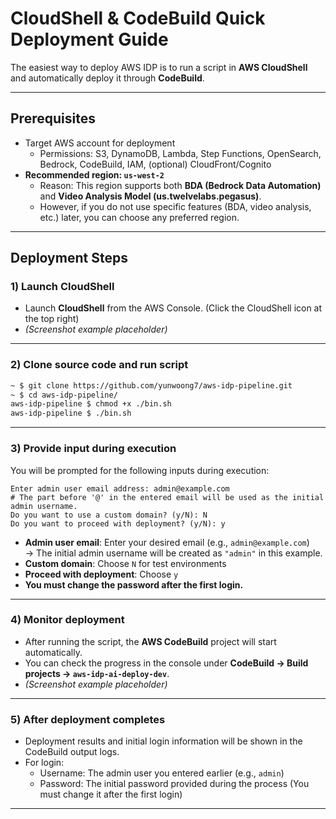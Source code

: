 # CloudShell & CodeBuild Quick Deployment Guide

The easiest way to deploy AWS IDP is to run a script in **AWS CloudShell** and automatically deploy it through **CodeBuild**.

---

## Prerequisites
- Target AWS account for deployment
  - Permissions: S3, DynamoDB, Lambda, Step Functions, OpenSearch, Bedrock, CodeBuild, IAM, (optional) CloudFront/Cognito
- **Recommended region: `us-west-2`**
  - Reason: This region supports both **BDA (Bedrock Data Automation)** and **Video Analysis Model (us.twelvelabs.pegasus)**.  
  - However, if you do not use specific features (BDA, video analysis, etc.) later, you can choose any preferred region.

---

## Deployment Steps

### 1) Launch CloudShell
- Launch **CloudShell** from the AWS Console. (Click the CloudShell icon at the top right)  
- _(Screenshot example placeholder)_

---

### 2) Clone source code and run script
```bash
~ $ git clone https://github.com/yunwoong7/aws-idp-pipeline.git
~ $ cd aws-idp-pipeline/
aws-idp-pipeline $ chmod +x ./bin.sh
aws-idp-pipeline $ ./bin.sh
```

---

### 3) Provide input during execution
You will be prompted for the following inputs during execution:

```
Enter admin user email address: admin@example.com
# The part before '@' in the entered email will be used as the initial admin username.
Do you want to use a custom domain? (y/N): N
Do you want to proceed with deployment? (y/N): y
```

- **Admin user email**: Enter your desired email (e.g., `admin@example.com`)  
  → The initial admin username will be created as `"admin"` in this example.  
- **Custom domain**: Choose `N` for test environments  
- **Proceed with deployment**: Choose `y`  
- **You must change the password after the first login.**

---

### 4) Monitor deployment
- After running the script, the **AWS CodeBuild** project will start automatically.
- You can check the progress in the console under **CodeBuild → Build projects → `aws-idp-ai-deploy-dev`**.  
- _(Screenshot example placeholder)_

---

### 5) After deployment completes
- Deployment results and initial login information will be shown in the CodeBuild output logs.
- For login:
  - Username: The admin user you entered earlier (e.g., `admin`)  
  - Password: The initial password provided during the process (You must change it after the first login)

---